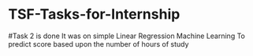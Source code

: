 # TSF-Tasks-for-Internship
#Task 2 is done
It was on simple Linear Regression Machine Learning 
To predict score based upon the number of hours of study
